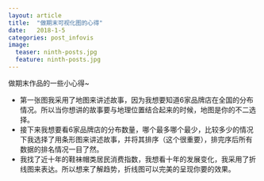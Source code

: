 ```yaml
---
layout: article
title:  "做期末可视化图的心得"
date:   2018-1-5 
categories: post_infovis
image:
  teaser: ninth-posts.jpg
  feature: ninth-posts.jpg
---
```

做期末作品的一些小心得~





- 第一张图我采用了地图来讲述故事，因为我想要知道6家品牌店在全国的分布情况。所以当你想讲的故事要与地理位置结合起来的时候，地图是你的不二选择。  
- 接下来我想要看6家品牌店的分布数量，哪个最多哪个最少，比较多少的情况下我选择了用条形图来讲述故事，并将其排序（这个很重要），排完序后所有数据的排名情况一目了然。  
- 我找了近十年的鞋袜帽类居民消费指数，我想看十年的发展变化，我采用了折线图来表达。所以想来了解趋势，折线图可以完美的呈现你要的效果。  